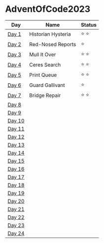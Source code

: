 # AdventOfCode2023

|Day|Name|Status|
|---|-|-|
[Day 1](https://github.com/ukalto/AdventOfCode2023/blob/main/Day01/day01/src/main.rs)|Historian Hysteria|⭐ ⭐|
[Day 2](https://github.com/ukalto/AdventOfCode2023/blob/main/Day02/day02/src/main.rs)|Red-Nosed Reports|⭐|
[Day 3](https://github.com/ukalto/AdventOfCode2023/blob/main/Day03/day03/src/main.rs)|Mull It Over|⭐ ⭐|
[Day 4](https://github.com/ukalto/AdventOfCode2023/blob/main/Day04/day04/src/main.rs)|Ceres Search|⭐ ⭐|
[Day 5](https://github.com/ukalto/AdventOfCode2023/blob/main/Day05/day05/src/main.rs)|Print Queue|⭐ ⭐|
[Day 6](https://github.com/ukalto/AdventOfCode2023/blob/main/Day06/day06/src/main.rs)|Guard Gallivant|⭐|
[Day 7](https://github.com/ukalto/AdventOfCode2023/blob/main/Day07/day07/src/main.rs)|Bridge Repair|⭐ ⭐|
[Day 8](https://github.com/ukalto/AdventOfCode2023/blob/main/Day08/day08/src/main.rs)|||
[Day 9](https://github.com/ukalto/AdventOfCode2023/blob/main/Day09/day09/src/main.rs)|||
[Day 10](https://github.com/ukalto/AdventOfCode2023/blob/main/Day10/day10/src/main.rs)|||
[Day 11](https://github.com/ukalto/AdventOfCode2023/blob/main/Day11/day11/src/main.rs)|||
[Day 12](https://github.com/ukalto/AdventOfCode2023/blob/main/Day12/day12/src/main.rs)|||
[Day 13](https://github.com/ukalto/AdventOfCode2023/blob/main/Day13/day13/src/main.rs)|||
[Day 14](https://github.com/ukalto/AdventOfCode2023/blob/main/Day14/day14/src/main.rs)|||
[Day 15](https://github.com/ukalto/AdventOfCode2023/blob/main/Day15/day15/src/main.rs)|||
[Day 16](https://github.com/ukalto/AdventOfCode2023/blob/main/Day16/day16/src/main.rs)|||
[Day 17](https://github.com/ukalto/AdventOfCode2023/blob/main/Day17/day17/src/main.rs)|||
[Day 18](https://github.com/ukalto/AdventOfCode2023/blob/main/Day18/day18/src/main.rs)|||
[Day 19](https://github.com/ukalto/AdventOfCode2023/blob/main/Day19/day19/src/main.rs)|||
[Day 20](https://github.com/ukalto/AdventOfCode2023/blob/main/Day20/day20/src/main.rs)|||
[Day 21](https://github.com/ukalto/AdventOfCode2023/blob/main/Day21/day21/src/main.rs)|||
[Day 22](https://github.com/ukalto/AdventOfCode2023/blob/main/Day22/day22/src/main.rs)|||
[Day 23](https://github.com/ukalto/AdventOfCode2023/blob/main/Day23/day23/src/main.rs)|||
[Day 24](https://github.com/ukalto/AdventOfCode2023/blob/main/Day24/day24/src/main.rs)|||